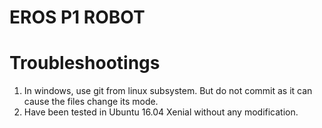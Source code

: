 EROS P1 ROBOT
========================================

Troubleshootings
================

1. In windows, use git from linux subsystem. But do not commit as it can cause the files change its mode.
2. Have been tested in Ubuntu 16.04 Xenial without any modification.
